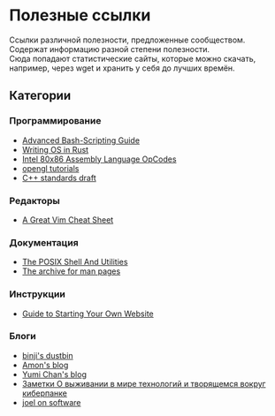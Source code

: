 # Полезные ссылки

Ссылки различной полезности, предложенные сообществом.  
Содержат информацию разной степени полезности.  
Сюда попадают статистические сайты, которые можно скачать, например, через wget и хранить у себя до лучших времён.

## Категории


### Программирование
* [Advanced Bash-Scripting Guide](https://tldp.org/LDP/abs/html/)
* [Writing OS in Rust](https://os.phil-opp.com/)
* [Intel 80x86 Assembly Language OpCodes](http://www.mathemainzel.info/files/x86asmref.html)
* [opengl tutorials](https://www.opengl-tutorial.org/)
* [C++ standards draft](https://eel.is/c++draft/)
### Редакторы
* [A Great Vim Cheat Sheet](https://vimsheet.com/)
### Документация
* [The POSIX Shell And Utilities](http://shellhaters.org/)
* [The archive for man pages](https://manned.org/)
### Инструкции
* [Guide to Starting Your Own Website](http://landchad.net)
### Блоги
* [binji's dustbin](https://binji.github.io/) 
* [Amon's blog](https://fasterthanli.me/)
* [Yumi Chan's blog](https://yumichan.net/)
* [Заметки О выживании в мире технологий и творящемся вокруг киберпанке](https://vas3k.ru)
* [joel on software](https://www.joelonsoftware.com/)
